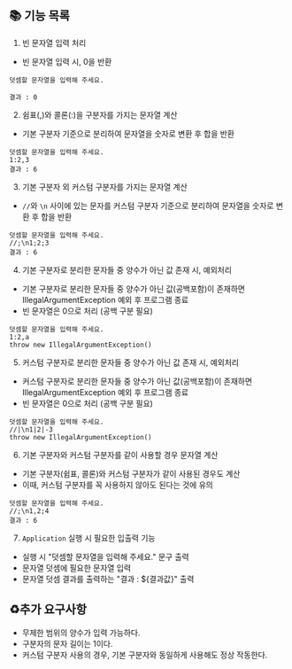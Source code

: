 ## 📚 기능 목록
1.	빈 문자열 입력 처리
 - 빈 문자열 입력 시, 0을 반환
```
덧셈할 문자열을 입력해 주세요.

결과 : 0
```

2. 쉼표(,)와 콜론(:)을 구분자를 가지는 문자열 계산
 - 기본 구분자 기준으로 분리하여 문자열을 숫자로 변환 후 합을 반환
```
덧셈할 문자열을 입력해 주세요.
1:2,3
결과 : 6
```

3. 기본 구분자 외 커스텀 구분자를 가지는 문자열 계산
 - `//`와 `\n` 사이에 있는 문자를 커스텀 구분자 기준으로 분리하여 문자열을 숫자로 변환 후 합을 반환
```
덧셈할 문자열을 입력해 주세요.
//;\n1;2;3
결과 : 6
```

4.	기본 구분자로 분리한 문자들 중 양수가 아닌 값 존재 시, 예외처리
 - 기본 구분자로 분리한 문자들 중 양수가 아닌 값(공백포함)이 존재하면 IllegalArgumentException 예외 후 프로그램 종료
 - 빈 문자열은 0으로 처리 (공백 구분 필요)
```
덧셈할 문자열을 입력해 주세요.
1:2,a
throw new IllegalArgumentException()
```

5.	커스텀 구분자로 분리한 문자들 중 양수가 아닌 값 존재 시, 예외처리
 - 커스텀 구분자로 분리한 문자들 중 양수가 아닌 값(공백포함)이 존재하면 IllegalArgumentException 예외 후 프로그램 종료
 - 빈 문자열은 0으로 처리 (공백 구분 필요)
 ```
덧셈할 문자열을 입력해 주세요.
//|\n1|2|-3
throw new IllegalArgumentException()
```

6.	기본 구분자와 커스텀 구분자를 같이 사용할 경우 문자열 계산
 - 기본 구분자(쉼표, 콜론)와 커스텀 구분자가 같이 사용된 경우도 계산
 - 이때, 커스텀 구분자를 꼭 사용하지 않아도 된다는 것에 유의
```
덧셈할 문자열을 입력해 주세요.
//;\n1,2;4
결과 : 6
```

7.  `Application` 실행 시 필요한 입출력 기능 
 - 실행 시 "덧셈할 문자열을 입력해 주세요." 문구 출력 
 - 문자열 덧셈에 필요한 문자열 입력
 - 문자열 덧셈 결과를 출력하는 "결과 : ${결과값}" 출력


## ♻️추가 요구사항 
+ 무제한 범위의 양수가 입력 가능하다. 
+ 구분자의 문자 길이는 1이다. 
+ 커스텀 구분자 사용의 경우, 기본 구분자와 동일하게 사용해도 정상 작동한다.  
